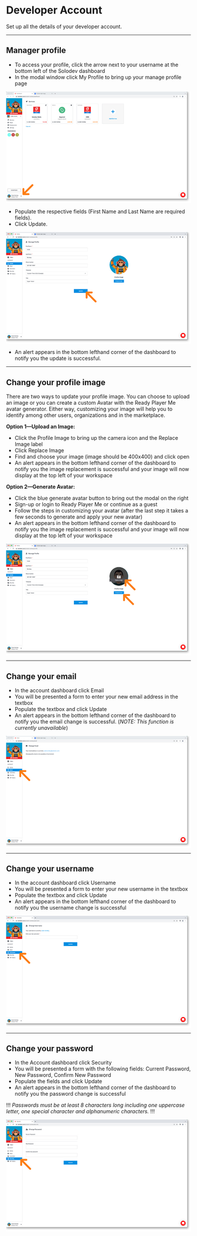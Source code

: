 # Developer Account

Set up all the details of your developer account.

---

## Manager profile

- To access your profile, click the arrow next to your username at the bottom left of the Solodev dashboard
- In the modal window click My Profile to bring up your manage profile page

<a href="2-acct-dashboard-access-profile-lg.jpg" target="_blank"><img src="2-acct-dashboard-access-profile.jpg"  style="margin: auto; display: block"></a>


- Populate the respective fields (First Name and Last Name are required fields).
- Click Update.

<a href="2-manage-profile-lg.jpg" target="_blank"><img src="2-manage-profile.jpg" style="margin: auto; display: block"></a>


- An alert appears in the bottom lefthand corner of the dashboard to notify you the update is successful.

--- 

## Change your profile image

There are two ways to update your profile image. You can choose to upload an image or you can create a custom Avatar with the Ready Player Me avatar generator. Either way, customizing your image will help you to identify among other users, organizations and in the marketplace.

**Option 1—Upload an Image:**

- Click the Profile Image to bring up the camera icon and the Replace Image label
- Click Replace Image
- Find and choose your image (image should be 400x400) and click open
- An alert appears in the bottom lefthand corner of the dashboard to notify you the image replacement is successful and your image will now display at the top left of your workspace

**Option 2—Generate Avatar:**

- Click the blue generate avatar button to bring out the modal on the right
- Sign-up or login to Ready Player Me or continue as a guest
- Follow the steps in customizing your avatar (after the last step it takes a few seconds to generate and apply your new avatar)
- An alert appears in the bottom lefthand corner of the dashboard to notify you the image replacement is successful and your image will now display at the top left of your workspace

<a href="2-manage-profile-avatar-lg.jpg" target="_blank"><img src="2-manage-profile-avatar.jpg" style="margin: auto; display: block"></a>

---

## Change your email


- In the account dashboard click Email
- You will be presented a form to enter your new email address in the textbox
- Populate the textbox and click Update
- An alert appears in the bottom lefthand corner of the dashboard to notify you the email change is successful. (*NOTE: This function is currently unavailable*)

<a href="2-manage-profile-email-lg.jpg" target="_blank"><img src="2-manage-profile-email.jpg" style="margin: auto; display: block"></a>


---

## Change your username


- In the account dashboard click Username
- You will be presented a form to enter your new username in the textbox
- Populate the textbox and click Update
- An alert appears in the bottom lefthand corner of the dashboard to notify you the username change is successful
	
<a href="2-manage-profile-username-lg.jpg" target="_blank"><img src="2-manage-profile-username.jpg" style="margin: auto; display: block"></a>


---

## Change your password

- In the Account dashboard click Security
- You will be presented a form with the following fields: Current Password, New Password, Confirm New Password
- Populate the fields and click Update
- An alert appears in the bottom lefthand corner of the dashboard to notify you the password change is successful

!!!
*Passwords must be at least 8 characters long including one uppercase letter, one special character and alphanumeric characters.*
!!!

<a href="2-manage-profile-password-lg.jpg" target="_blank"><img src="2-manage-profile-password.jpg" style="margin: auto; display: block"></a>

